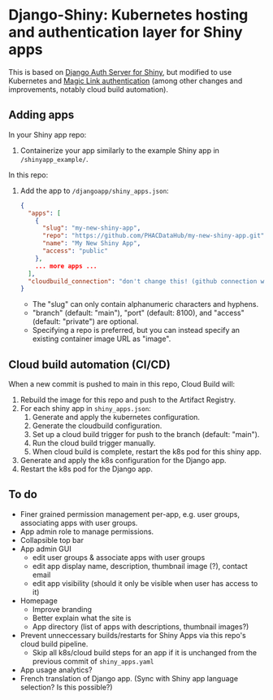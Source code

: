# Django-Shiny: Kubernetes hosting and authentication layer for Shiny apps

This is based on [Django Auth Server for Shiny](https://pawamoy.github.io/posts/django-auth-server-for-shiny/), but modified to use Kubernetes and [Magic Link authentication](https://github.com/pyepye/django-magiclink) (among other changes and improvements, notably cloud build automation).

## Adding apps

In your Shiny app repo:
1. Containerize your app similarly to the example Shiny app in `/shinyapp_example/`.

In this repo:
1. Add the app to `/djangoapp/shiny_apps.json`:
   ```json
   {
     "apps": [
       {
         "slug": "my-new-shiny-app",
         "repo": "https://github.com/PHACDataHub/my-new-shiny-app.git",
         "name": "My New Shiny App",
         "access": "public"
       },
       ... more apps ...
     ],
     "cloudbuild_connection": "don't change this! (github connection with access to PHACDataHub repos)"
   }
   ```
   - The "slug" can only contain alphanumeric characters and hyphens.
   - "branch" (default: "main"), "port" (default: 8100), and "access" (default: "private") are optional.
   - Specifying a repo is preferred, but you can instead specify an existing container image URL as "image".
  
## Cloud build automation (CI/CD)

When a new commit is pushed to main in this repo, Cloud Build will:
1. Rebuild the image for this repo and push to the Artifact Registry.
2. For each shiny app in `shiny_apps.json`:
   1. Generate and apply the kubernetes configuration.
   2. Generate the cloudbuild configuration.
   3. Set up a cloud build trigger for push to the branch (default: "main").
   4. Run the cloud build trigger manually.
   5. When cloud build is complete, restart the k8s pod for this shiny app.
5. Generate and apply the k8s configuration for the Django app.
6. Restart the k8s pod for the Django app.

## To do

- Finer grained permission management per-app, e.g. user groups, associating apps with user groups.
- App admin role to manage permissions.
- Collapsible top bar
- App admin GUI
  - edit user groups & associate apps with user groups
  - edit app display name, description, thumbnail image (?), contact email
  - edit app visibility (should it only be visible when user has access to it)
- Homepage
  - Improve branding
  - Better explain what the site is
  - App directory (list of apps with descriptions, thumbnail images?)
- Prevent unneccessary builds/restarts for Shiny Apps via this repo's cloud build pipeline.
  - Skip all k8s/cloud build steps for an app if it is unchanged from the previous commit of `shiny_apps.yaml`
- App usage analytics?
- French translation of Django app. (Sync with Shiny app language selection? Is this possible?)
